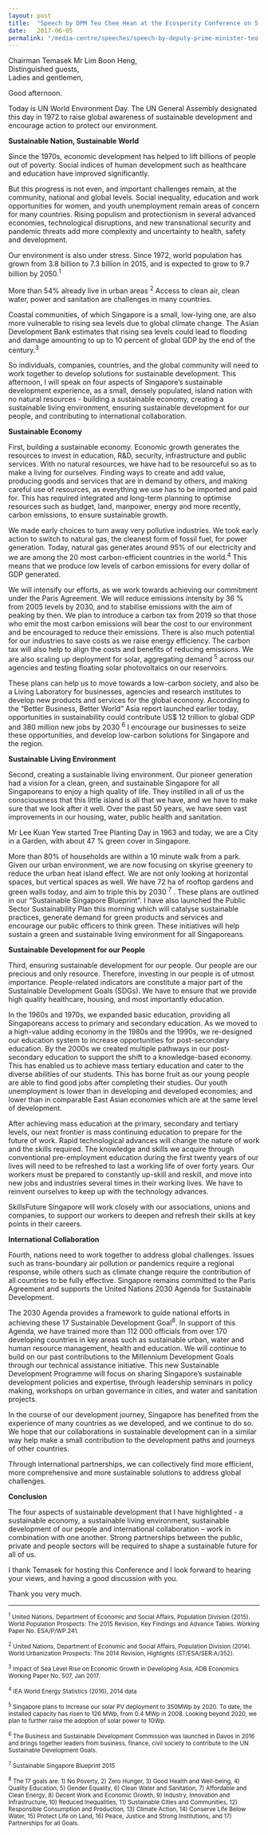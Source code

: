 ```yaml
---
layout: post
title:  "Speech by DPM Teo Chee Hean at the Ecosperity Conference on 5 June 2017"
date:   2017-06-05
permalink: "/media-centre/speeches/speech-by-deputy-prime-minister-teo-chee-hean-at-the-ecosperity-conference"
---
```


Chairman Temasek Mr Lim Boon Heng,  
Distinguished guests,  
Ladies and gentlemen,  

Good afternoon.

Today is UN World Environment Day. The UN General Assembly designated this day in 1972 to raise global awareness of sustainable development and encourage action to protect our environment.

**Sustainable Nation, Sustainable World**

Since the 1970s, economic development has helped to lift billions of people out of poverty. Social indices of human development such as healthcare and education have improved significantly.

But this progress is not even, and important challenges remain, at the community, national and global levels. Social inequality, education and work opportunities for women, and youth unemployment remain areas of concern for many countries. Rising populism and protectionism in several advanced economies, technological disruptions, and new transnational security and pandemic threats add more complexity and uncertainty to health, safety and development.

Our environment is also under stress. Since 1972, world population has grown from 3.8 billion to 7.3 billion in 2015, and is expected to grow to 9.7 billion by 2050.<sup>1</sup>

More than 54% already live in urban areas <sup>2</sup> Access to clean air, clean water, power and sanitation are challenges in many countries.

Coastal communities, of which Singapore is a small, low-lying one, are also more vulnerable to rising sea levels due to global climate change. The Asian Development Bank estimates that rising sea levels could lead to flooding and damage amounting to up to 10 percent of global GDP by the end of the century.<sup>3</sup>

So individuals, companies, countries, and the global community will need to work together to develop solutions for sustainable development. This afternoon, I will speak on four aspects of Singapore’s sustainable development experience, as a small, densely populated, island nation with no natural resources - building a sustainable economy, creating a sustainable living environment, ensuring sustainable development for our people, and contributing to international collaboration.

**Sustainable Economy**

First, building a sustainable economy. Economic growth generates the resources to invest in education, R&D, security, infrastructure and public services. With no natural resources, we have had to be resourceful so as to make a living for ourselves. Finding ways to create and add value, producing goods and services that are in demand by others, and making careful use of resources, as everything we use has to be imported and paid for. This has required integrated and long-term planning to optimise resources such as budget, land, manpower, energy and more recently, carbon emissions, to ensure sustainable growth.

We made early choices to turn away very pollutive industries. We took early action to switch to natural gas, the cleanest form of fossil fuel, for power generation. Today, natural gas generates around 95% of our electricity and we are among the 20 most carbon-efficient countries in the world.<sup>4</sup> This means that we produce low levels of carbon emissions for every dollar of GDP generated.

We will intensify our efforts, as we work towards achieving our commitment under the Paris Agreement. We will reduce emissions intensity by 36 % from 2005 levels by 2030, and to stabilise emissions with the aim of peaking by then. We plan to introduce a carbon tax from 2019 so that those who emit the most carbon emissions will bear the cost to our environment and be encouraged to reduce their emissions. There is also much potential for our industries to save costs as we raise energy efficiency. The carbon tax will also help to align the costs and benefits of reducing emissions. We are also scaling up deployment for solar, aggregating demand <sup>5</sup> across our agencies and testing floating solar photovoltaics on our reservoirs.

These plans can help us to move towards a low-carbon society, and also be a Living Laboratory for businesses, agencies and research institutes to develop new products and services for the global economy.  According to the “Better Business, Better World” Asia report launched earlier today, opportunities in sustainability could contribute US$ 12 trillion to global GDP and 380 million new jobs by 2030 <sup>6</sup> I encourage our businesses to seize these opportunities, and develop low-carbon solutions for Singapore and the region.

**Sustainable Living Environment**

Second, creating a sustainable living environment. Our pioneer generation had a vision for a clean, green, and sustainable Singapore for all Singaporeans to enjoy a high quality of life. They instilled in all of us the consciousness that this little island is all that we have, and we have to make sure that we look after it well. Over the past 50 years, we have seen vast improvements in our housing, water, public health and sanitation.

Mr Lee Kuan Yew started Tree Planting Day in 1963 and today, we are a City in a Garden, with about 47 % green cover in Singapore.

More than 80% of households are within a 10 minute walk from a park.  Given our urban environment, we are now focusing on skyrise greenery to reduce the urban heat island effect. We are not only looking at horizontal spaces, but vertical spaces as well. We have 72 ha of rooftop gardens and green walls today, and aim to triple this by 2030 <sup>7</sup> . These plans are outlined in our “Sustainable Singapore Blueprint”. I have also launched the Public Sector Sustainability Plan this morning which will catalyse sustainable practices, generate demand for green products and services and encourage our public officers to think green. These initiatives will help sustain a green and sustainable living environment for all Singaporeans.

**Sustainable Development for our People**

Third, ensuring sustainable development for our people. Our people are our precious and only resource. Therefore, investing in our people is of utmost importance. People-related indicators are constitute a major part of the Sustainable Development Goals (SDGs). We have to ensure that we provide high quality healthcare, housing, and most importantly education.

In the 1960s and 1970s, we expanded basic education, providing all Singaporeans access to primary and secondary education.  As we moved to a high-value adding economy in the 1980s and the 1990s, we re-designed our education system to increase opportunities for post-secondary education. By the 2000s we created multiple pathways in our post-secondary education to support the shift to a knowledge-based economy.  This has enabled us to achieve mass tertiary education and cater to the diverse abilities of our students. This has borne fruit as our young people are able to find good jobs after completing their studies. Our youth unemployment is lower than in developing and developed economies; and lower than in comparable East Asian economies which are at the same level of development. 

After achieving mass education at the primary, secondary and tertiary levels, our next frontier is mass continuing education to prepare for the future of work. Rapid technological advances will change the nature of work and the skills required. The knowledge and skills we acquire through conventional pre-employment education during the first twenty years of our lives will need to be refreshed to last a working life of over forty years. Our workers must be prepared to constantly up-skill and reskill, and move into new jobs and industries several times in their working lives. We have to reinvent ourselves to keep up with the technology advances.

SkillsFuture Singapore will work closely with our associations, unions and companies, to support our workers to deepen and refresh their skills at key points in their careers.

**International Collaboration**

Fourth, nations need to work together to address global challenges. Issues such as trans-boundary air pollution or pandemics require a regional response, while others such as climate change require the contribution of all countries to be fully effective. Singapore remains committed to the Paris Agreement and supports the United Nations 2030 Agenda for Sustainable Development.

The 2030 Agenda provides a framework to guide national efforts in achieving these 17 Sustainable Development Goal<sup>8</sup>. In support of this Agenda, we have trained more than 112 000 officials from over 170 developing countries in key areas such as sustainable urban, water and human resource management, health and education.  We will continue to build on our past contributions to the Millennium Development Goals through our technical assistance initiative. This new Sustainable Development Programme will focus on sharing Singapore’s sustainable development policies and expertise, through leadership seminars in policy making, workshops on urban governance in cities, and water and sanitation projects.

In the course of our development journey, Singapore has benefited from the experience of many countries as we developed, and we continue to do so. We hope that our collaborations in sustainable development can in a similar way help make a small contribution to the development paths and journeys of other countries.

Through international partnerships, we can collectively find more efficient, more comprehensive and more sustainable solutions to address global challenges.

**Conclusion**

The four aspects of sustainable development that I have highlighted - a sustainable economy, a sustainable living environment, sustainable development of our people and international collaboration – work in combination with one another. Strong partnerships between the public, private and people sectors will be required to shape a sustainable future for all of us.

I thank Temasek for hosting this Conference and I look forward to hearing your views, and having a good discussion with you.

Thank you very much.

---

<sub><sup>1</sup> United Nations, Department of Economic and Social Affairs, Population Division (2015). World Population Prospects: The 2015 Revision, Key Findings and Advance Tables. Working Paper No. ESA/P/WP.241.</sub>

<sub><sup>2</sup> United Nations, Department of Economic and Social Affairs, Population Division (2014). World Urbanization Prospects: The 2014 Revision, Highlights (ST/ESA/SER.A/352).</sub>

<sub><sup>3</sup> Impact of Sea Level Rise on Economic Growth in Developing Asia, ADB Economics Working Paper No. 507, Jan 2017.</sub>

<sub><sup>4</sup> IEA World Energy Statistics (2016), 2014 data</sub>

<sub><sup>5</sup> Singapore plans to increase our solar PV deployment to 350MWp by 2020. To date, the installed capacity has risen to 126 MWp, from 0.4 MWp in 2008. Looking beyond 2020, we plan to further raise the adoption of solar power to 1GWp.</sub>

<sub><sup>6</sup> The Business and Sustainable Development Commission was launched in Davos in 2016 and brings together leaders from business, finance, civil society to contribute to the UN Sustainable Development Goals.</sub>

<sub><sup>7</sup> Sustainable Singapore Blueprint 2015</sub>

<sub><sup>8</sup> The 17 goals are: 1) No Poverty, 2) Zero Hunger, 3) Good Health and Well-being, 4) Quality Education, 5) Gender Equality, 6) Clean Water and Sanitation, 7) Affordable and Clean Energy, 8) Decent Work and Economic Growth, 9) Industry, Innovation and Infrastructure, 10) Reduced Inequalities, 11) Sustainable Cities and Communities, 12) Responsible Consumption and Production, 13) Climate Action, 14) Conserve Life Below Water, 15) Protect Life on Land, 16) Peace, Justice and Strong Institutions, and 17) Partnerships for all Goals. </sub>



